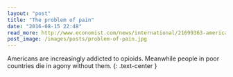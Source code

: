 ```yaml
---
layout: "post"
title: "The problem of pain"
date: "2016-08-15 22:48"
read_more: http://www.economist.com/news/international/21699363-americans-are-increasingly-addicted-opioids-meanwhile-people-poor-countries-die
post_image: /images/posts/problem-of-pain.jpg
---
```

Americans are increasingly addicted to opioids. Meanwhile people in poor countries die in agony without them.
{: .text-center }
